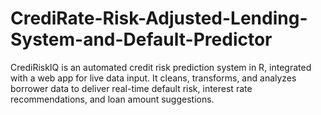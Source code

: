 # CrediRate-Risk-Adjusted-Lending-System-and-Default-Predictor
CrediRiskIQ is an automated credit risk prediction system in R, integrated with a web app for live data input. It cleans, transforms, and analyzes borrower data to deliver real-time default risk, interest rate recommendations, and loan amount suggestions.
